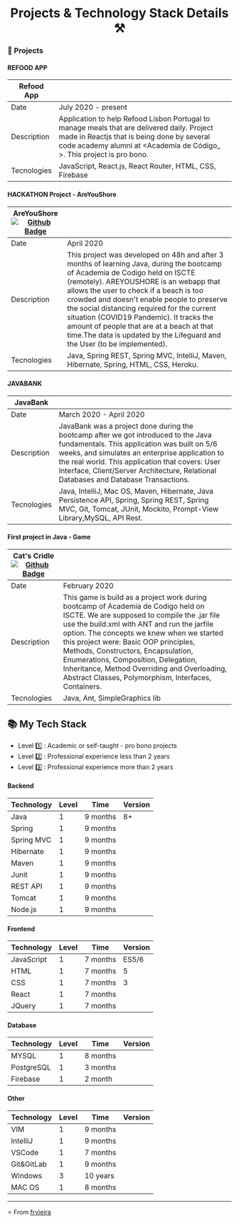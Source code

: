 <p align="center">
  <h1 align="center">  Projects & Technology Stack Details ⚒</h1>
</p>

### 📌 Projects


#### REFOOD APP

| Refood App  | |
|---------------------------|-----------------------------------------------------|
| Date |   July 2020  - present                                                            |
| Description | Application to help Refood Lisbon Portugal to manage meals that are delivered daily. Project made in Reactjs that is being done by several code academy alumni at <Academia de Código_ >. This project is pro bono.                                                               |
| Tecnologies | JavaScript, React.js, React Router, HTML, CSS, Firebase                            |


#### HACKATHON Project - AreYouShore

| AreYouShore  [![Github Badge](https://img.shields.io/badge/-Github-000?style=flat-square&logo=Github&logoColor=white&link=https://github.com/frvieira/hackathon)](https://github.com/frvieira/hackathon) | |
|---------------------------|-----------------------------------------------------|
| Date |   April 2020                                                             |
| Description |   This project was developed on 48h and after 3 months of learning Java, during the bootcamp of Academia de Codigo held on ISCTE (remotely). AREYOUSHORE is an webapp that allows the user to check if a beach is too crowded  and doesn't enable people to preserve the social distancing required for the current situation  (COVID19 Pandemic). It tracks the amount of people that are at a beach at that time.The data is updated by the Lifeguard and the User (to be implemented). |
| Tecnologies | Java, Spring REST, Spring MVC, IntelliJ, Maven, Hibernate, Spring, HTML, CSS, Heroku.                           |


#### JAVABANK 

| JavaBank | |
|---------------------------|-----------------------------------------------------|
| Date |   March 2020 - April 2020                                                             |
| Description |JavaBank was a project done during the bootcamp after we got introduced to the Java fundamentals. This application was built on 5/6 weeks, and simulates an enterprise application to the real world. This application that covers: User Interface, Client/Server Architecture, Relational Databases and Database Transactions.                                                                   |
| Tecnologies | Java, IntelliJ, Mac OS, Maven, Hibernate, Java Persistence API, Spring, Spring REST, Spring MVC, Git, Tomcat, JUnit, Mockito, Prompt-View Library,MySQL, API Rest.                          |


#### First project in Java - Game 

| Cat's Cridle [![Github Badge](https://img.shields.io/badge/-Github-000?style=flat-square&logo=Github&logoColor=white&link=https://github.com/umeshwar101010/TeamCarter)](https://github.com/umeshwar101010/TeamCarter) | |
|---------------------------|-----------------------------------------------------|
| Date                      |   February 2020|
| Description |This game is build as a project work during bootcamp of Academia de Codigo held on ISCTE. We are supposed to compile the .jar file use the build.xml with ANT and run the jarfile option. The concepts we knew when we started this project were: Basic OOP principles, Methods, Constructors, Encapsulation, Enumerations, Composition, Delegation, Inheritance, Method Overriding and Overloading, Abstract Classes, Polymorphism, Interfaces, Containers.|
| Tecnologies | Java, Ant, SimpleGraphics lib|



## 📚 My Tech Stack 

- Level  1️⃣ : Academic or self-taught - pro bono projects
- Level  2️⃣ : Professional experience less than 2 years
- Level  3️⃣ : Professional experience more than 2 years 

#### Backend

| Technology | Level | Time     | Version |
|------------|-------|----------|---------|
| Java       | 1     | 9 months | 8+      |
| Spring     | 1     | 9 months |         |
| Spring MVC | 1     | 9 months |         |
| Hibernate  | 1     | 9 months |         |
| Maven      | 1     | 9 months |         |
| Junit      | 1     | 9 months |         |
| REST API   | 1     | 9 months |         |
| Tomcat     | 1     | 9 months |         |
| Node.js    | 1     | 9 months |         |



#### Frontend

| Technology | Level | Time     | Version |
|------------|-------|----------|---------|
| JavaScript | 1     | 7 months | ES5/6   |
| HTML       | 1     | 7 months | 5       |
| CSS        | 1     | 7 months | 3       |
| React      | 1     | 7 months |         |
| JQuery     | 1     | 7 months |         |


#### Database

| Technology | Level | Time     | Version |
|------------|-------|----------|---------|
| MYSQL      | 1     | 8 months |         |
| PostgreSQL | 1     | 3 months |         |
| Firebase   | 1     | 2 month  |         |



#### Other

| Technology | Level | Time     | Version |
|------------|-------|----------|---------|
| VIM        | 1     | 9 months |         |
| IntelliJ   | 1     | 9 months |         |
| VSCode     | 1     | 7 months |         |
| Git&GitLab | 1     | 9 months |         |
| Windows    | 3   | 10 years |         |
| MAC OS     | 1     | 8 months |         |

---

⭐️ From [frvieira](https://github.com/frvieira)